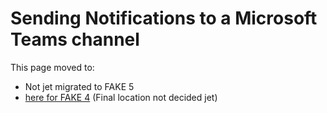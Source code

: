 # Sending Notifications to a Microsoft Teams channel

This page moved to:

- Not jet migrated to FAKE 5
- [here for FAKE 4](todo-msteamsnotification.html) (Final location not decided jet)

